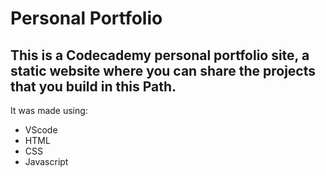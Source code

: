 # Personal Portfolio

## This is a Codecademy personal portfolio site, a static website where you can share the projects that you build in this Path. 

It was made using:
* VScode
* HTML
* CSS
* Javascript
